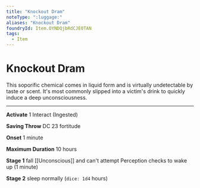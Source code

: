 ```yaml
---
title: "Knockout Dram"
noteType: ":luggage:"
aliases: "Knockout Dram"
foundryId: Item.OYNDQjbRdCJE0TAN
tags:
  - Item
---
```


# Knockout Dram

This soporific chemical comes in liquid form and is virtually undetectable by taste or scent. It's most commonly slipped into a victim's drink to quickly induce a deep unconsciousness.

* * *

**Activate** 1 Interact (Ingested)

**Saving Throw** DC 23 fortitude

**Onset** 1 minute

**Maximum Duration** 10 hours

**Stage 1** fall [[Unconscious]] and can't attempt Perception checks to wake up (1 minute)

**Stage 2** sleep normally (`dice: 1d4` hours)
